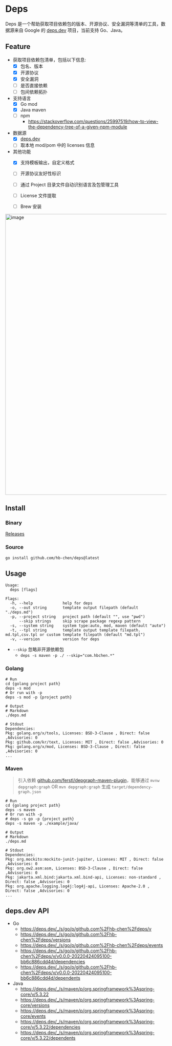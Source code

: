 # Deps

Deps 是一个帮助获取项目依赖包的版本、开源协议、安全漏洞等清单的工具，数据源来自 Google 的 [deps.dev](https://deps.dev/) 项目，当前支持 Go、Java。

## Feature

- 获取项目依赖包清单，包括以下信息:
  - [x] 包名、版本
  - [x] 开源协议
  - [x] 安全漏洞
  - [ ] 是否直接依赖
  - [ ] 包间依赖拓扑
- 支持语言
  - [x] Go mod
  - [x] Java maven
  - [ ] npm
    - https://stackoverflow.com/questions/25997519/how-to-view-the-dependency-tree-of-a-given-npm-module
- 数据源
  - [x] [deps.dev](https://deps.dev/)
  - [ ] 取本地 mod/pom 中的 licenses 信息
- 其他功能
  - [x] 支持模板输出，自定义格式
  - [ ] 开源协议友好性标识
  - [ ] 通过 Project 目录文件自动识别语言及包管理工具
  - [ ] License 文件提取
  - [ ] Brew 安装
  

<img width="875" alt="image" src="https://user-images.githubusercontent.com/730866/183232928-4d37c224-3252-47d8-ac50-7e848745517a.png">

## Install

### Binary

[Releases](https://github.com/hb-chen/deps/releases)

### Source

```shell
go install github.com/hb-chen/deps@latest
```

## Usage

```shell
Usage:
  deps [flags]

Flags:
  -h, --help             help for deps
  -o, --out string       template output filepath (default "./deps.md")
  -p, --project string   project path (default "", use "pwd")
      --skip strings     skip scrape package regexp pattern
  -s, --system string    system type:auto, mod, maven (default "auto")
  -t, --tpl string       template output template filepath. md.tpl,csv.tpl or custom template filepath (default "md.tpl")
  -v, --version          version for deps
```

- `--skip` 忽略非开源依赖包
  - `deps -s maven -p ./ --skip="com.hbchen.*"`

### Golang
```shell
# Run
cd {golang project path}
deps -s mod
# Or run with -p
deps -s mod -p {project path}

# Output
# Markdown
./deps.md

# Stdout
Dependencies:
Pkg: golang.org/x/tools, Licenses: BSD-3-Clause , Direct: false ,Advisories: 0 
Pkg: github.com/kr/text, Licenses: MIT , Direct: false ,Advisories: 0 
Pkg: golang.org/x/mod, Licenses: BSD-3-Clause , Direct: false ,Advisories: 0 
...
```

### Maven

> 引入依赖 [github.com/ferstl/depgraph-maven-plugin](https://github.com/ferstl/depgraph-maven-plugin)，能够通过 `mvnw depgraph:graph` OR `mvn depgraph:graph` 生成 `target/dependency-graph.json` 

```shell
# Run
cd {golang project path}
deps -s maven
# Or run with -p
# deps -s go -p {project path}
deps -s maven -p ./example/java/

# Output
# Markdown
./deps.md

# Stdout
Dependencies:
Pkg: org.mockito:mockito-junit-jupiter, Licenses: MIT , Direct: false ,Advisories: 0 
Pkg: org.ow2.asm:asm, Licenses: BSD-3-Clause , Direct: false ,Advisories: 0 
Pkg: jakarta.xml.bind:jakarta.xml.bind-api, Licenses: non-standard , Direct: false ,Advisories: 0 
Pkg: org.apache.logging.log4j:log4j-api, Licenses: Apache-2.0 , Direct: false ,Advisories: 0 
...
```

## deps.dev API

- Go
  - https://deps.dev/_/s/go/p/github.com%2Fhb-chen%2Fdeps/v
  - https://deps.dev/_/s/go/p/github.com%2Fhb-chen%2Fdeps/versions
  - https://deps.dev/_/s/go/p/github.com%2Fhb-chen%2Fdeps/events
  - https://deps.dev/_/s/go/p/github.com%2Fhb-chen%2Fdeps/v/v0.0.0-20220424095100-bb6c886cdd4d/dependencies
  - https://deps.dev/_/s/go/p/github.com%2Fhb-chen%2Fdeps/v/v0.0.0-20220424095100-bb6c886cdd4d/dependents
- Java
  - https://deps.dev/_/s/maven/p/org.springframework%3Aspring-core/v/5.3.22
  - https://deps.dev/_/s/maven/p/org.springframework%3Aspring-core/versions
  - https://deps.dev/_/s/maven/p/org.springframework%3Aspring-core/events
  - https://deps.dev/_/s/maven/p/org.springframework%3Aspring-core/v/5.3.22/dependencies
  - https://deps.dev/_/s/maven/p/org.springframework%3Aspring-core/v/5.3.22/dependents
